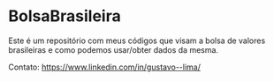# BolsaBrasileira
Este é um repositório com meus códigos que visam a bolsa de valores brasileiras e como podemos usar/obter dados da mesma.

Contato: https://www.linkedin.com/in/gustavo--lima/
